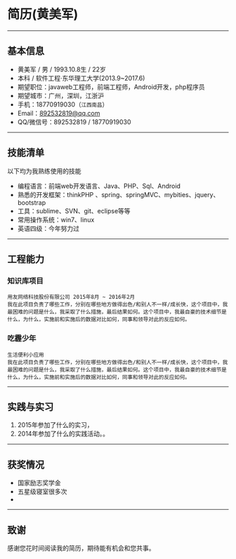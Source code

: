 # __简历(黄美军)__

---

## __基本信息__

 - 黄美军 / 男 / 1993.10.8生 / 22岁
 - 本科 / 软件工程·东华理工大学(2013.9~2017.6) 
 - 期望职位：javaweb工程师，前端工程师，Android开发，php程序员
 - 期望城市：广州，深圳，江浙沪
 - 手机：18770919030（```江西南昌```）
 - Email：892532819@qq.com
 - QQ/微信号：892532819 / 18770919030
 
---

## __技能清单__
以下均为我熟练使用的技能

- 编程语言：前端web开发语言、Java、PHP、Sql、Android
- 熟悉的开发框架：thinkPHP 、spring、springMVC、mybities、jquery、bootstrap
- 工具：sublime、SVN、git、eclipse等等
- 常用操作系统：win7、linux
- 英语四级：今年努力过


---
## __工程能力__

### __知识库项目__ 
```
用友网络科技股份有限公司 2015年8月 ~ 2016年2月 
我在此项目负责了哪些工作，分别在哪些地方做得出色/和别人不一样/成长快，这个项目中，我最困难的问题是什么，我采取了什么措施，最后结果如何。这个项目中，我最自豪的技术细节是什么，为什么，实施前和实施后的数据对比如何，同事和领导对此的反应如何。
```

### __吃霾少年__
```
生活便利小应用
我在此项目负责了哪些工作，分别在哪些地方做得出色/和别人不一样/成长快，这个项目中，我最困难的问题是什么，我采取了什么措施，最后结果如何。这个项目中，我最自豪的技术细节是什么，为什么，实施前和实施后的数据对比如何，同事和领导对此的反应如何。
```

---

## __实践与实习__

1. 2015年参加了什么的实习，
2. 2014年参加了什么的实践活动。。

---
## __获奖情况__
- 国家励志奖学金
- 五星级寝室很多次
- 

---

## 致谢
感谢您花时间阅读我的简历，期待能有机会和您共事。
